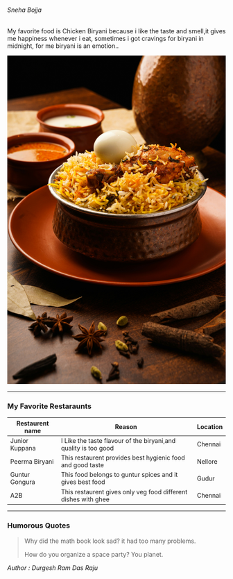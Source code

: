 ###### Sneha Bojja

My favorite food is Chicken Biryani because i like the taste and smell,it gives me happiness whenever i eat, sometimes i got cravings for biryani in midnight, for me biryani is an emotion..

![My Favorite food](biriyani.jpg)

- - -   --- 


### My Favorite Restaraunts  
|Restaurent name |            Reason                                               | Location |
|----------------|-----------------------------------------------------------------|----------|
|Junior Kuppana  |I Like the taste flavour of the biryani,and quality is too good  | Chennai  |
|Peerma Biryani  |This restaurent provides best hygienic food and good taste       | Nellore  |
|Guntur Gongura  |This food belongs to guntur spices and it gives best food        | Gudur    |
|A2B             |This restaurent gives only veg food different dishes with ghee   | Chennai  |

 -----------   --------


 ### Humorous Quotes
 >Why did the math book look sad? it had too many problems.
 >
 >How do you organize a space party? You planet.
 >
 *Author : Durgesh Ram Das Raju*
 
